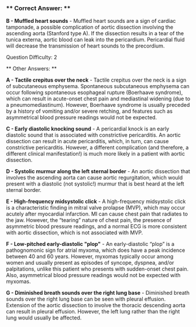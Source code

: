 ### ** Correct Answer: **

**B - Muffled heart sounds** - Muffled heart sounds are a sign of cardiac tamponade, a possible complication of aortic dissection involving the ascending aorta (Stanford type A). If the dissection results in a tear of the tunica externa, aortic blood can leak into the pericardium. Pericardial fluid will decrease the transmission of heart sounds to the precordium.

Question Difficulty: 2

** Other Answers: **

**A - Tactile crepitus over the neck** - Tactile crepitus over the neck is a sign of subcutaneous emphysema. Spontaneous subcutaneous emphysema can occur following spontaneous esophageal rupture (Boerhaave syndrome), which can result in acute-onset chest pain and mediastinal widening (due to a pneumomediastinum). However, Boerhaave syndrome is usually preceded by a history of vomiting and/or severe retching, and features such as asymmetrical blood pressure readings would not be expected.

**C - Early diastolic knocking sound** - A pericardial knock is an early diastolic sound that is associated with constrictive pericarditis. An aortic dissection can result in acute pericarditis, which, in turn, can cause constrictive pericarditis. However, a different complication (and therefore, a different clinical manifestation!) is much more likely in a patient with aortic dissection.

**D - Systolic murmur along the left sternal border** - An aortic dissection that involves the ascending aorta can cause aortic regurgitation, which would present with a diastolic (not systolic!) murmur that is best heard at the left sternal border.

**E - High-frequency midsystolic click** - A high-frequency midsystolic click is a characteristic finding in mitral valve prolapse (MVP), which may occur acutely after myocardial infarction. MI can cause chest pain that radiates to the jaw. However, the “tearing” nature of chest pain, the presence of asymmetric blood pressure readings, and a normal ECG is more consistent with aortic dissection, which is not associated with MVP.

**F - Low-pitched early-diastolic "plop"** - An early-diastolic “plop” is a pathognomonic sign for atrial myxoma, which does have a peak incidence between 40 and 60 years. However, myxomas typically occur among women and usually present as episodes of syncope, dyspnea, and/or palpitations, unlike this patient who presents with sudden-onset chest pain. Also, asymmetrical blood pressure readings would not be expected with myxomas.

**G - Diminished breath sounds over the right lung base** - Diminished breath sounds over the right lung base can be seen with pleural effusion. Extension of the aortic dissection to involve the thoracic descending aorta can result in pleural effusion. However, the left lung rather than the right lung would usually be affected.

